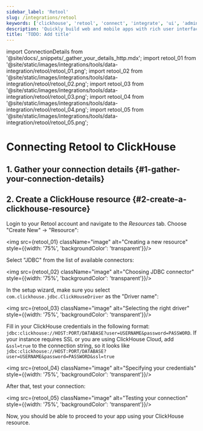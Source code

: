 ```yaml
---
sidebar_label: 'Retool'
slug: /integrations/retool
keywords: ['clickhouse', 'retool', 'connect', 'integrate', 'ui', 'admin', 'panel', 'dashboard', 'nocode', 'no-code']
description: 'Quickly build web and mobile apps with rich user interfaces, automate complex tasks, and integrate AI—all powered by your data.'
title: 'TODO: Add title'
---
```

import ConnectionDetails from '@site/docs/_snippets/_gather_your_details_http.mdx';
import retool_01 from '@site/static/images/integrations/tools/data-integration/retool/retool_01.png';
import retool_02 from '@site/static/images/integrations/tools/data-integration/retool/retool_02.png';
import retool_03 from '@site/static/images/integrations/tools/data-integration/retool/retool_03.png';
import retool_04 from '@site/static/images/integrations/tools/data-integration/retool/retool_04.png';
import retool_05 from '@site/static/images/integrations/tools/data-integration/retool/retool_05.png';

# Connecting Retool to ClickHouse

## 1. Gather your connection details {#1-gather-your-connection-details}
<ConnectionDetails />

## 2. Create a ClickHouse resource {#2-create-a-clickhouse-resource}

Login to your Retool account and navigate to the _Resources_ tab. Choose "Create New" -> "Resource":

<img src={retool_01} className="image" alt="Creating a new resource" style={{width: '75%', 'backgroundColor': 'transparent'}}/>
<br/>

Select "JDBC" from the list of available connectors:

<img src={retool_02} className="image" alt="Choosing JDBC connector" style={{width: '75%', 'backgroundColor': 'transparent'}}/>
<br/>

In the setup wizard, make sure you select `com.clickhouse.jdbc.ClickHouseDriver` as the "Driver name":

<img src={retool_03} className="image" alt="Selecting the right driver" style={{width: '75%', 'backgroundColor': 'transparent'}}/>
<br/>

Fill in your ClickHouse credentials in the following format: `jdbc:clickhouse://HOST:PORT/DATABASE?user=USERNAME&password=PASSWORD`. 
If your instance requires SSL or you are using ClickHouse Cloud, add `&ssl=true` to the connection string, so it looks like `jdbc:clickhouse://HOST:PORT/DATABASE?user=USERNAME&password=PASSWORD&ssl=true`

<img src={retool_04} className="image" alt="Specifying your credentials" style={{width: '75%', 'backgroundColor': 'transparent'}}/>
<br/>

After that, test your connection:

<img src={retool_05} className="image" alt="Testing your connection" style={{width: '75%', 'backgroundColor': 'transparent'}}/>
<br/>

Now, you should be able to proceed to your app using your ClickHouse resource.
